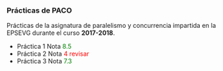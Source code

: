 ### Prácticas de PACO ###

Prácticas de la asignatura de paralelismo y concurrencia impartida en la EPSEVG durante el curso __2017-2018__.

- Práctica 1 Nota <font color="green">8.5</font>
- Práctica 2 Nota <font color="red">4 revisar</font>
- Práctica 3 Nota <font color="green">7.3</font>

